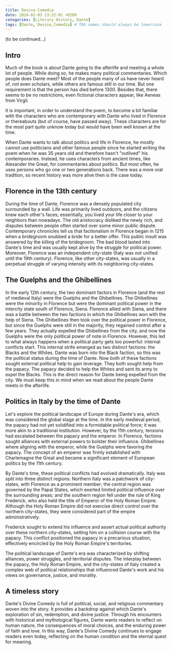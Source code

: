 ```yaml
---
title: Devina Comedia 
date: 2024-02-03 23:22:01 +0200
categories: [Literary History, Dante]
tags: [Dante, Devina_Comedia] # TAG names should always be lowercase
---
```


(to be continued...)
## Intro
Much of the book is about Dante going to the afterlife and meeting a whole lot of people. While doing so, he makes many political commentaries. Which people does Dante meet? Most of the people many of us have never heard of, not even scholars, while others are famous still in our time. But one requirement is that the person has died before 1300. Besides that, there seems to be no restrictions, even fictional characters appear, like Aeneas from Virgil.

It is important, in order to understand the poem, to become a bit familiar with the characters who are contemporary with Dante who lived in Florence or thereabouts (but of course, have passed away). These characters are for the most part quite unknow today but would have been well known at the time.

When Dante wants to talk about politics and life in Florence, he mostly cannot use politicians and other famous people since he started writing the poem when he was 35 years old and therefore hasn't "outlived" his contemporaries. Instead, he uses characters from ancient times, like Alexander the Great, for commentaries about politics. But most often, he uses persons who go one or two generations back. There was a more oral tradition, so recent history was more alive then is the case today.


## Florence in the 13th century
During the time of Dante, Florence was a densely populated city surrounded by a wall. Life was primarily lived outdoors, and the citizens knew each other's faces; essentially, you lived your life closer to your neighbors than nowadays. The old aristocracy disliked the newly rich, and disputes between people often started over some minor public dispute. Contemporary chronicles tell us that factionalism in Florence began in 1215 when a bridegroom snubbed a bride for a better offer. This public insult was answered by the killing of the bridegroom. The bad blood lasted into Dante's time and was usually kept alive by the struggle for political power. Moreover, Florence was an independent city-state (Italy was not unified until the 19th century). Florence, like other city-states, was usually in a perpetual struggle of varying intensity with its neighboring city-states.

## The Guelphs and the Ghibellines
In the early 12th century, the two dominant factors in Florence (and the rest of medieval Italy) were the Guelphs and the Ghibellines. The Ghibellines were the minority in Florence but were the dominant political power in the intercity state south of Florence, Siena. Florence allied with Siena, and there was a battle between the two factions in which the Ghibellines won with the help of Siena. The Ghibellines then took over the political power in Florence, but since the Guelphs were still in the majority, they regained control after a few years. They actually expelled the Ghibellines from the city, and now the Guelphs were the only political power of note in Florence. However, this led to what always happens when a political party gets too powerful: internal conflicts start. This internal strife emerged as two distinct factions: the Blacks and the Whites. Dante was born into the Black faction, so this was the political status during the time of Dante. Now both of these factions sought external political help to gain leverage. They both sought help from the papacy. The papacy decided to help the Whites and sent its army to expel the Blacks. This is the direct reason for Dante being expelled from the city. We must keep this in mind when we read about the people Dante meets in the afterlife.

## Politics in Italy by the time of Dante
Let's explore the political landscape of Europe during Dante's era, which was considered the global stage at the time. In the early medieval period, the papacy had not yet solidified into a formidable political force; it was more akin to a traditional institution. However, by the 11th century, tensions had escalated between the papacy and the emperor. In Florence, factions sought alliances with external powers to bolster their influence. Ghibellines where aligning with the emperor, while the Guelphs were favoring the papacy. The concept of an emperor was firmly established with Charlemagne the Great and became a significant element of European politics by the 11th century.

By Dante's time, these political conflicts had evolved dramatically. Italy was split into three distinct regions: Northern Italy was a patchwork of city-states, with Florence as a prominent member; the central region was governed by the Papal States, which exerted limited political influence over the surrounding areas; and the southern region fell under the rule of King Frederick, who also held the title of Emperor of the Holy Roman Empire. Although the Holy Roman Empire did not exercise direct control over the northern city-states, they were considered part of the empire administratively.

Frederick sought to extend his influence and assert actual political authority over these northern city-states, setting him on a collision course with the papacy. This conflict positioned the papacy in a precarious situation, effectively encircled by the Holy Roman Empire's territories.

The political landscape of Dante's era was characterized by shifting alliances, power struggles, and territorial disputes. The interplay between the papacy, the Holy Roman Empire, and the city-states of Italy created a complex web of political relationships that influenced Dante's work and his views on governance, justice, and morality.

## A timeless story 

Dante's Divine Comedy is full of political, social, and religious commentary woven into the story. It provides a backdrop against which Dante's exploration of sin, redemption, and divine justice. Through his encounters with historical and mythological figures, Dante wants readers to reflect on human nature, the consequences of moral choices, and the enduring power of faith and love. In this way, Dante's Divine Comedy continues to engage readers even today, reflecting on the human condition and the eternal quest for meaning.
